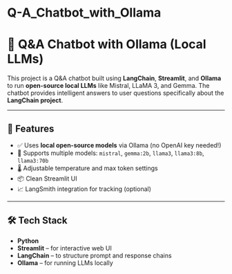 # Q-A_Chatbot_with_Ollama
# 🤖 Q&A Chatbot with Ollama (Local LLMs)

This project is a Q&A chatbot built using **LangChain**, **Streamlit**, and **Ollama** to run **open-source local LLMs** like Mistral, LLaMA 3, and Gemma. The chatbot provides intelligent answers to user questions specifically about the **LangChain project**.

---

## 🚀 Features

- ✅ Uses **local open-source models** via Ollama (no OpenAI key needed!)
- 🤖 Supports multiple models: `mistral`, `gemma:2b`, `llama3`, `llama3:8b`, `llama3:70b`
- 🌡️ Adjustable temperature and max token settings
- 📦 Clean Streamlit UI
- 📈 LangSmith integration for tracking (optional)

---

## 🛠️ Tech Stack

- **Python**
- **Streamlit** – for interactive web UI  
- **LangChain** – to structure prompt and response chains  
- **Ollama** – for running LLMs locally
